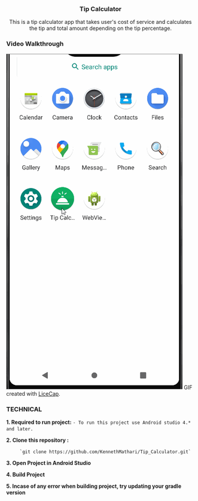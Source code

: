 <h3 align="center">Tip Calculator</h3>
<p align="center">
This is a tip calculator app that takes user's cost of service and calculates the tip and total amount depending on the tip percentage.
    </p>

<h3>Video Walkthrough</h3>

![](/tipcalculator.gif)
GIF created with [LiceCap](http://www.cockos.com/licecap/).


### TECHNICAL

**1. Required to run project:**
` - To run this project use Android studio 4.* and later.
`

**2. Clone this repository :**

         `git clone https://github.com/KennethMathari/Tip_Calculator.git`

**3. Open Project in Android Studio**

**4. Build Project**

**5. Incase of any error when building project, try updating your gradle version**